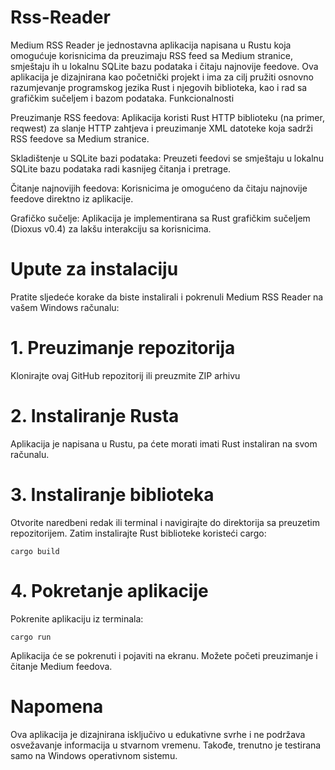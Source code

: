# Rss-Reader

Medium RSS Reader je jednostavna aplikacija napisana u Rustu koja omogućuje korisnicima da preuzimaju RSS feed sa Medium stranice, smještaju ih u lokalnu SQLite bazu podataka i čitaju najnovije feedove. Ova aplikacija je dizajnirana kao početnički projekt i ima za cilj pružiti osnovno razumjevanje programskog jezika Rust i njegovih biblioteka, kao i rad sa grafičkim sučeljem i bazom podataka.
Funkcionalnosti

Preuzimanje RSS feedova: Aplikacija koristi Rust HTTP biblioteku (na primer, reqwest) za slanje HTTP zahtjeva i preuzimanje XML datoteke koja sadrži RSS feedove sa Medium stranice.

Skladištenje u SQLite bazi podataka: Preuzeti feedovi se smještaju u lokalnu SQLite bazu podataka radi kasnijeg čitanja i pretrage.

Čitanje najnovijih feedova: Korisnicima je omogućeno da čitaju najnovije feedove direktno iz aplikacije.

Grafičko sučelje: Aplikacija je implementirana sa Rust grafičkim sučeljem (Dioxus v0.4) za lakšu interakciju sa korisnicima.

# Upute za instalaciju

Pratite sljedeće korake da biste instalirali i pokrenuli Medium RSS Reader na vašem Windows računalu:
# 1. Preuzimanje repozitorija

Klonirajte ovaj GitHub repozitorij ili preuzmite ZIP arhivu
# 2. Instaliranje Rusta

Aplikacija je napisana u Rustu, pa ćete morati imati Rust instaliran na svom računalu.
# 3. Instaliranje biblioteka

Otvorite naredbeni redak ili terminal i navigirajte do direktorija sa preuzetim repozitorijem. Zatim instalirajte Rust biblioteke koristeći cargo:

    cargo build

# 4. Pokretanje aplikacije

Pokrenite aplikaciju iz terminala:

    cargo run

Aplikacija će se pokrenuti i pojaviti na ekranu. Možete početi preuzimanje i čitanje Medium feedova.
# Napomena

Ova aplikacija je dizajnirana isključivo u edukativne svrhe i ne podržava osvežavanje informacija u stvarnom vremenu. Takođe, trenutno je testirana samo na Windows operativnom sistemu.
